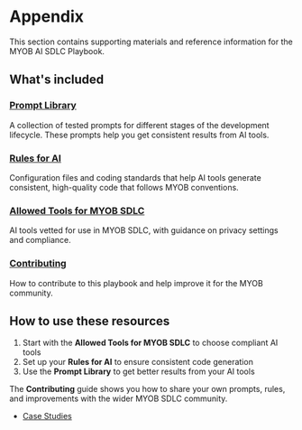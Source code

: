 # Appendix

This section contains supporting materials and reference information for the MYOB AI SDLC Playbook.

## What's included

### [Prompt Library](prompt-library/README.md)
A collection of tested prompts for different stages of the development lifecycle. These prompts help you get consistent results from AI tools.

### [Rules for AI](rules-for-ai/README.md) 
Configuration files and coding standards that help AI tools generate consistent, high-quality code that follows MYOB conventions.

### [Allowed Tools for MYOB SDLC](MYOB-approved-tools.md)
AI tools vetted for use in MYOB SDLC, with guidance on privacy settings and compliance.

### [Contributing](CONTRIBUTING.md)
How to contribute to this playbook and help improve it for the MYOB community.

## How to use these resources

1. Start with the **Allowed Tools for MYOB SDLC** to choose compliant AI tools
2. Set up your **Rules for AI** to ensure consistent code generation
3. Use the **Prompt Library** to get better results from your AI tools

The **Contributing** guide shows you how to share your own prompts, rules, and improvements with the wider MYOB SDLC community. 
- [Case Studies](case-studies.md)
